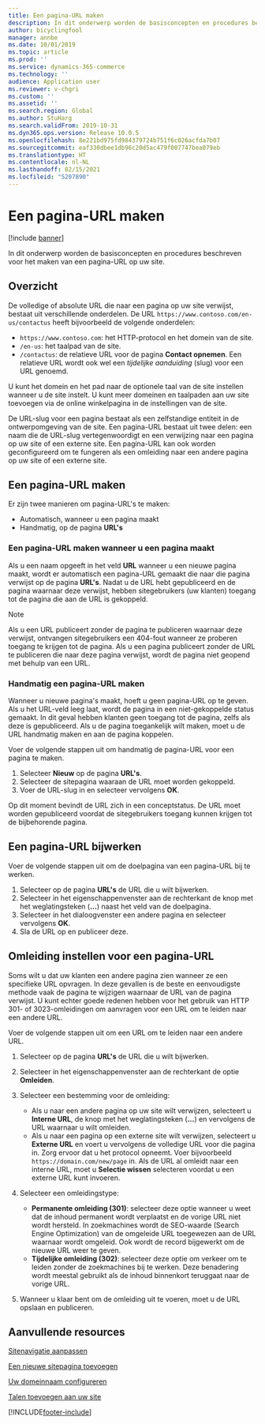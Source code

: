 ```yaml
---
title: Een pagina-URL maken
description: In dit onderwerp worden de basisconcepten en procedures beschreven voor het maken van een pagina-URL op uw site.
author: bicyclingfool
manager: annbe
ms.date: 10/01/2019
ms.topic: article
ms.prod: ''
ms.service: dynamics-365-commerce
ms.technology: ''
audience: Application user
ms.reviewer: v-chgri
ms.custom: ''
ms.assetid: ''
ms.search.region: Global
ms.author: StuHarg
ms.search.validFrom: 2019-10-31
ms.dyn365.ops.version: Release 10.0.5
ms.openlocfilehash: 8e221bd975fd984379724b751f6c026acfda7b07
ms.sourcegitcommit: eaf330dbee1db96c20d5ac479f007747bea079eb
ms.translationtype: HT
ms.contentlocale: nl-NL
ms.lasthandoff: 02/15/2021
ms.locfileid: "5207890"
---
```

# <a name="create-a-page-url"></a>Een pagina-URL maken


[!include [banner](includes/banner.md)]

In dit onderwerp worden de basisconcepten en procedures beschreven voor het maken van een pagina-URL op uw site.

## <a name="overview"></a>Overzicht

De volledige of absolute URL die naar een pagina op uw site verwijst, bestaat uit verschillende onderdelen. De URL `https://www.contoso.com/en-us/contactus` heeft bijvoorbeeld de volgende onderdelen:

- `https://www.contoso.com`: het HTTP-protocol en het domein van de site.
- `/en-us`: het taalpad van de site.
- `/contactus`: de relatieve URL voor de pagina **Contact opnemen**. Een relatieve URL wordt ook wel een *tijdelijke aanduiding* (slug) voor een URL genoemd.

U kunt het domein en het pad naar de optionele taal van de site instellen wanneer u de site instelt. U kunt meer domeinen en taalpaden aan uw site toevoegen via de online winkelpagina in de instellingen van de site.

De URL-slug voor een pagina bestaat als een zelfstandige entiteit in de ontwerpomgeving van de site. Een pagina-URL bestaat uit twee delen: een naam die de URL-slug vertegenwoordigt en een verwijzing naar een pagina op uw site of een externe site. Een pagina-URL kan ook worden geconfigureerd om te fungeren als een omleiding naar een andere pagina op uw site of een externe site.

## <a name="create-a-page-url"></a>Een pagina-URL maken

Er zijn twee manieren om pagina-URL's te maken:

- Automatisch, wanneer u een pagina maakt
- Handmatig, op de pagina **URL's**

### <a name="create-a-page-url-when-you-create-a-page"></a>Een pagina-URL maken wanneer u een pagina maakt

Als u een naam opgeeft in het veld **URL** wanneer u een nieuwe pagina maakt, wordt er automatisch een pagina-URL gemaakt die naar die pagina verwijst op de pagina **URL's**. Nadat u de URL hebt gepubliceerd en de pagina waarnaar deze verwijst, hebben sitegebruikers (uw klanten) toegang tot de pagina die aan de URL is gekoppeld.

> [!NOTE]
> Als u een URL publiceert zonder de pagina te publiceren waarnaar deze verwijst, ontvangen sitegebruikers een 404-fout wanneer ze proberen toegang te krijgen tot de pagina. Als u een pagina publiceert zonder de URL te publiceren die naar deze pagina verwijst, wordt de pagina niet geopend met behulp van een URL.

### <a name="manually-create-a-page-url"></a>Handmatig een pagina-URL maken

Wanneer u nieuwe pagina's maakt, hoeft u geen pagina-URL op te geven. Als u het URL-veld leeg laat, wordt de pagina in een niet-gekoppelde status gemaakt. In dit geval hebben klanten geen toegang tot de pagina, zelfs als deze is gepubliceerd. Als u de pagina toegankelijk wilt maken, moet u de URL handmatig maken en aan de pagina koppelen.

Voer de volgende stappen uit om handmatig de pagina-URL voor een pagina te maken.

1. Selecteer **Nieuw** op de pagina **URL's**.
1. Selecteer de sitepagina waaraan de URL moet worden gekoppeld.
1. Voer de URL-slug in en selecteer vervolgens **OK**.

Op dit moment bevindt de URL zich in een conceptstatus. De URL moet worden gepubliceerd voordat de sitegebruikers toegang kunnen krijgen tot de bijbehorende pagina.

## <a name="update-a-page-url"></a>Een pagina-URL bijwerken

Voer de volgende stappen uit om de doelpagina van een pagina-URL bij te werken.

1. Selecteer op de pagina **URL's** de URL die u wilt bijwerken.
1. Selecteer in het eigenschappenvenster aan de rechterkant de knop met het weglatingsteken (**...**) naast het veld van de doelpagina.
1. Selecteer in het dialoogvenster een andere pagina en selecteer vervolgens **OK**.
1. Sla de URL op en publiceer deze.

## <a name="redirect-a-page-url"></a>Omleiding instellen voor een pagina-URL

Soms wilt u dat uw klanten een andere pagina zien wanneer ze een specifieke URL opvragen. In deze gevallen is de beste en eenvoudigste methode vaak de pagina te wijzigen waarnaar de URL van de pagina verwijst. U kunt echter goede redenen hebben voor het gebruik van HTTP 301- of 3023-omleidingen om aanvragen voor een URL om te leiden naar een andere URL.

Voer de volgende stappen uit om een URL om te leiden naar een andere URL.

1. Selecteer op de pagina **URL's** de URL die u wilt bijwerken.
1. Selecteer in het eigenschappenvenster aan de rechterkant de optie **Omleiden**.
1. Selecteer een bestemming voor de omleiding:

    - Als u naar een andere pagina op uw site wilt verwijzen, selecteert u **Interne URL**, de knop met het weglatingsteken (**...**) en vervolgens de URL waarnaar u wilt omleiden.
    - Als u naar een pagina op een externe site wilt verwijzen, selecteert u **Externe URL** en voert u vervolgens de volledige URL voor die pagina in. Zorg ervoor dat u het protocol opneemt. Voer bijvoorbeeld `https://domain.com/new/page` in. Als de URL al omleidt naar een interne URL, moet u **Selectie wissen** selecteren voordat u een externe URL kunt invoeren.

1. Selecteer een omleidingstype:

    - **Permanente omleiding (301)**: selecteer deze optie wanneer u weet dat de inhoud permanent wordt verplaatst en de vorige URL niet wordt hersteld. In zoekmachines wordt de SEO-waarde (Search Engine Optimization) van de omgeleide URL toegewezen aan de URL waarnaar wordt omgeleid. Ook wordt de record bijgewerkt om de nieuwe URL weer te geven. 
    - **Tijdelijke omleiding (302)**: selecteer deze optie om verkeer om te leiden zonder de zoekmachines bij te werken. Deze benadering wordt meestal gebruikt als de inhoud binnenkort teruggaat naar de vorige URL.

1. Wanneer u klaar bent om de omleiding uit te voeren, moet u de URL opslaan en publiceren.

## <a name="additional-resources"></a>Aanvullende resources

[Sitenavigatie aanpassen](customize-site-navigation.md)

[Een nieuwe sitepagina toevoegen](add-new-page.md)

[Uw domeinnaam configureren](configure-your-domain-name.md)

[Talen toevoegen aan uw site](add-languages-to-site.md)


[!INCLUDE[footer-include](../includes/footer-banner.md)]